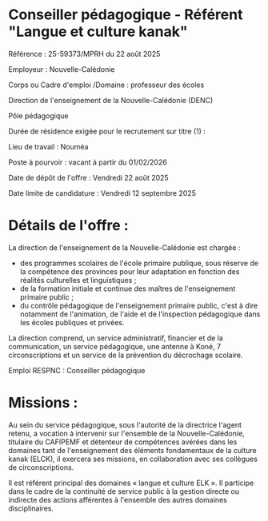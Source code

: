 
# Conseiller pédagogique - Référent "Langue et culture kanak"

Référence : 25-59373/MPRH du 22 août 2025

Employeur : Nouvelle-Calédonie

Corps ou Cadre d'emploi /Domaine : professeur des écoles

Direction de l'enseignement de la Nouvelle-Calédonie (DENC)

Pôle pédagogique

Durée de résidence exigée pour le recrutement sur titre (1) :

Lieu de travail : Nouméa

Poste à pourvoir : vacant à partir du 01/02/2026

Date de dépôt de l'offre : Vendredi 22 août 2025

Date limite de candidature : Vendredi 12 septembre 2025

# Détails de l'offre :

La direction de l'enseignement de la Nouvelle-Calédonie est chargée :

- des programmes scolaires de l'école primaire publique, sous réserve de la compétence des provinces pour leur adaptation en fonction des réalités culturelles et linguistiques ;
- de la formation initiale et continue des maîtres de l'enseignement primaire public ;
- du contrôle pédagogique de l'enseignement primaire public, c'est à dire notamment de l'animation, de l'aide et de l'inspection pédagogique dans les écoles publiques et privées.

La direction comprend, un service administratif, financier et de la communication, un service pédagogique, une antenne à Koné, 7 circonscriptions et un service de la prévention du décrochage scolaire.

Emploi RESPNC : Conseiller pédagogique

# Missions :

Au sein du service pédagogique, sous l'autorité de la directrice l'agent retenu, a vocation à intervenir sur l'ensemble de la Nouvelle-Calédonie, titulaire du CAFIPEMF et détenteur de compétences avérées dans les domaines tant de l'enseignement des éléments fondamentaux de la culture kanak (ELCK), il exercera ses missions, en collaboration avec ses collègues de circonscriptions.

Il est référent principal des domaines « langue et culture ELK ». Il participe dans le cadre de la continuité de service public à la gestion directe ou indirecte des actions afférentes à l'ensemble des autres domaines disciplinaires.


